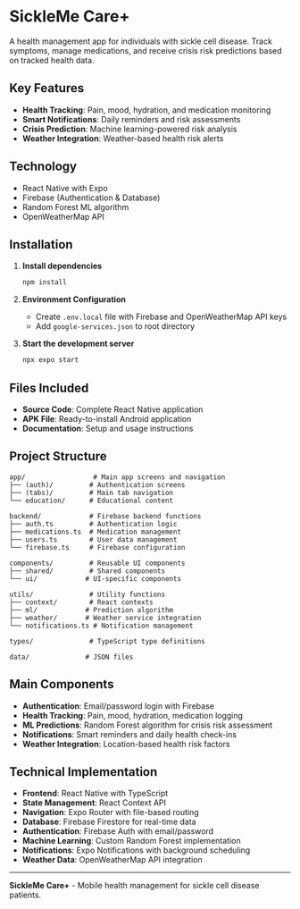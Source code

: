 # SickleMe Care+

A health management app for individuals with sickle cell disease. Track symptoms, manage medications, and receive crisis risk predictions based on tracked health data.

## Key Features

- **Health Tracking**: Pain, mood, hydration, and medication monitoring
- **Smart Notifications**: Daily reminders and risk assessments
- **Crisis Prediction**: Machine learning-powered risk analysis
- **Weather Integration**: Weather-based health risk alerts

## Technology

- React Native with Expo
- Firebase (Authentication & Database)
- Random Forest ML algorithm
- OpenWeatherMap API

## Installation

1. **Install dependencies**

   ```bash
   npm install
   ```

2. **Environment Configuration**

   - Create `.env.local` file with Firebase and OpenWeatherMap API keys
   - Add `google-services.json` to root directory

3. **Start the development server**
   ```bash
   npx expo start
   ```

## Files Included

- **Source Code**: Complete React Native application
- **APK File**: Ready-to-install Android application
- **Documentation**: Setup and usage instructions

## Project Structure

```
app/                 # Main app screens and navigation
├── (auth)/         # Authentication screens
├── (tabs)/         # Main tab navigation
└── education/      # Educational content

backend/            # Firebase backend functions
├── auth.ts         # Authentication logic
├── medications.ts  # Medication management
├── users.ts        # User data management
└── firebase.ts     # Firebase configuration

components/         # Reusable UI components
├── shared/         # Shared components
└── ui/            # UI-specific components

utils/              # Utility functions
├── context/        # React contexts
├── ml/            # Prediction algorithm
├── weather/       # Weather service integration
└── notifications.ts # Notification management

types/              # TypeScript type definitions

data/              # JSON files
```

## Main Components

- **Authentication**: Email/password login with Firebase
- **Health Tracking**: Pain, mood, hydration, medication logging
- **ML Predictions**: Random Forest algorithm for crisis risk assessment
- **Notifications**: Smart reminders and daily health check-ins
- **Weather Integration**: Location-based health risk factors

## Technical Implementation

- **Frontend**: React Native with TypeScript
- **State Management**: React Context API
- **Navigation**: Expo Router with file-based routing
- **Database**: Firebase Firestore for real-time data
- **Authentication**: Firebase Auth with email/password
- **Machine Learning**: Custom Random Forest implementation
- **Notifications**: Expo Notifications with background scheduling
- **Weather Data**: OpenWeatherMap API integration

---

**SickleMe Care+** - Mobile health management for sickle cell disease patients.
